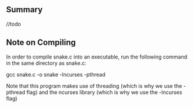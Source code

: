 ## Summary

//todo

## Note on Compiling

In order to compile snake.c into an executable, run the following command in the same directory as snake.c:

  gcc snake.c -o snake -lncurses -pthread
  
Note that this program makes use of threading (which is why we use the -pthread flag) and the ncurses library (which is why we use the -lncurses flag)
